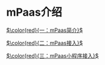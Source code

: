 # mPaas介绍

[$\color{red}{一：mPaas简介}$](https://gitee.com/ylyk/technology-share/blob/master/mPaas/mPaasIntroduction.md)

[$\color{red}{二：mPaas接入}$](https://gitee.com/ylyk/technology-share/blob/master/mPaas/access.md)

[$\color{red}{三：mPaas小程序接入}$](https://gitee.com/ylyk/technology-share/blob/master/mPaas/tinyApp.md)
